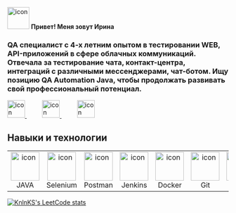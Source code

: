 <img src = "https://www.svgrepo.com/show/25171/girl.svg" alt="icon" width="50" height="50"> **Привет! Меня зовут Ирина**

### QA специалист с 4-х летним опытом в тестировании WEB, API-приложений в сфере облачных коммуникаций. Отвечала за тестирование чата, контакт-центра, интеграций с различными мессенджерами, чат-ботом. Ищу позицию QA Automation Java, чтобы продолжать развивать свой профессиональный потенциал.

<a href="https://www.instagram.com/ir.bels/">
<img src="https://www.svgrepo.com/show/452229/instagram-1.svg" alt="icon" width="40" height="40">
</a>
&nbsp;&nbsp;&nbsp;&nbsp;&nbsp;&nbsp;&nbsp;&nbsp;
<a href="https://www.linkedin.com/in/irina-belyanova-68460126b/">
<img src="https://www.svgrepo.com/show/448234/linkedin.svg" alt="icon" width="40" height="40">
</a>
&nbsp;&nbsp;&nbsp;&nbsp;&nbsp;&nbsp;&nbsp;&nbsp;
<a href="https://t.me/ibelyanova/">
<img src="https://www.svgrepo.com/show/452115/telegram.svg" alt="icon" width="40" height="40">
</a>

## Навыки и технологии
<table>
  <tr>
    <td align="center" width="96">
        <img src="https://www.svgrepo.com/show/452234/java.svg" alt="icon" width="65" height="65" />
      <br>JAVA
    </td>
    <td align="center" width="96">
        <img src="https://www.svgrepo.com/show/354321/selenium.svg" alt="icon" width="65" height="65" />
      <br>Selenium
    </td>
    <td align="center" width="96">
        <img src="https://www.svgrepo.com/show/354202/postman-icon.svg" alt="icon" width="65" height="65" />
      <br>Postman
    </td>
    <td align="center" width="96">
        <img src="https://www.svgrepo.com/show/373699/jenkins.svg" alt="icon" width="65" height="65" />
      <br>Jenkins
    </td>
    <td align="center" width="96">
        <img src="https://www.svgrepo.com/show/448221/docker.svg" alt="icon" width="65" height="65" />
      <br>Docker
    </td>
    <td align="center" width="96">
        <img src="https://www.svgrepo.com/show/452210/git.svg" alt="icon" width="65" height="65" />
      <br>Git
    </td>
    <td align="center" width="96">
        <img src="https://www.svgrepo.com/show/255832/sql.svg" alt="icon" width="65" height="65" />
      <br>SQL
    </td>
     <td align="center" width="96">
        <img src="https://www.svgrepo.com/show/452161/atlassian.svg" alt="icon" width="65" height="65" />
      <br>Jira
    </td>
  </tr>
</table>

[![KnlnKS's LeetCode stats](https://leetcode-stats-six.vercel.app/api?username=ir_bels)](https://github.com/Belyanova/github-readme)
